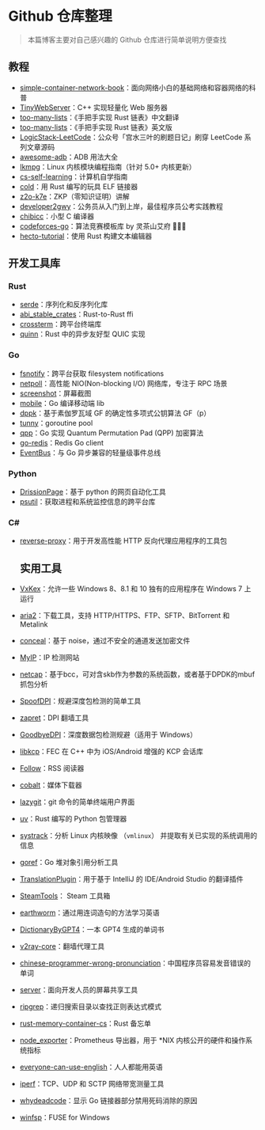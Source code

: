 # Github 仓库整理

> 本篇博客主要对自己感兴趣的 Github 仓库进行简单说明方便查找

## 教程

- [simple-container-network-book](https://github.com/zhangguanzhang/simple-container-network-book)：面向网络小白的基础网络和容器网络的科普
- [TinyWebServer](https://github.com/qinguoyi/TinyWebServer)：C++ 实现轻量化 Web 服务器
- [too-many-lists](https://github.com/sunface/too-many-lists)：《手把手实现 Rust 链表》中文翻译
- [too-many-lists](https://github.com/rust-unofficial/too-many-lists)：《手把手实现 Rust 链表》英文版
- [LogicStack-LeetCode](https://github.com/SharingSource/LogicStack-LeetCode)：公众号「宫水三叶的刷题日记」刷穿 LeetCode 系列文章源码
- [awesome-adb](https://github.com/mzlogin/awesome-adb)：ADB 用法大全
- [lkmpg](https://github.com/sysprog21/lkmpg)：Linux 内核模块编程指南（针对 5.0+ 内核更新）
- [cs-self-learning](https://github.com/PKUFlyingPig/cs-self-learning)：计算机自学指南
- [cold](https://github.com/jiegec/cold)：用 Rust 编写的玩具 ELF 链接器
- [z2o-k7e](https://github.com/z2o-k7e/z2o-k7e.github.io)：ZKP（零知识证明）讲解
- [developer2gwy](https://github.com/miss-mumu/developer2gwy)：公务员从入门到上岸，最佳程序员公考实践教程
- [chibicc](https://github.com/rui314/chibicc)：小型 C 编译器
- [codeforces-go](https://github.com/EndlessCheng/codeforces-go)：算法竞赛模板库 by 灵茶山艾府 💭💡🎈
- [hecto-tutorial](https://github.com/pflenker/hecto-tutorial)：使用 Rust 构建文本编辑器

## 开发工具库

### Rust

- [serde](https://github.com/serde-rs/serde)：序列化和反序列化库
- [abi_stable_crates](https://github.com/rodrimati1992/abi_stable_crates)：Rust-to-Rust ffi
- [crossterm](https://github.com/crossterm-rs/crossterm)：跨平台终端库
- [quinn](https://github.com/quinn-rs/quinn)：Rust 中的异步友好型 QUIC 实现

### Go

- [fsnotify](https://github.com/fsnotify/fsnotify)：跨平台获取 filesystem notifications
- [netpoll](https://github.com/cloudwego/netpoll)：高性能 NIO(Non-blocking I/O) 网络库，专注于 RPC 场景
- [screenshot](https://github.com/kbinani/screenshot)：屏幕截图
- [mobile](https://github.com/golang/mobile)：Go 编译移动端 lib
- [dppk](https://github.com/xtaci/dppk)：基于素伽罗瓦域 GF 的确定性多项式公钥算法 GF（p）
- [tunny](https://github.com/Jeffail/tunny)：goroutine pool
- [qpp](https://github.com/xtaci/qpp)：Go 实现 Quantum Permutation Pad (QPP) 加密算法
- [go-redis](https://github.com/redis/go-redis)：Redis Go client
- [EventBus](https://github.com/asaskevich/EventBus)：与 Go 异步兼容的轻量级事件总线

### Python

- [DrissionPage](https://github.com/g1879/DrissionPage)：基于 python 的网页自动化工具
- [psutil](https://github.com/giampaolo/psutil)：获取进程和系统监控信息的跨平台库

### C#

- [reverse-proxy](https://github.com/microsoft/reverse-proxy)：用于开发高性能 HTTP 反向代理应用程序的工具包

  ## 实用工具

- [VxKex](https://github.com/i486/VxKex)：允许一些 Windows 8、8.1 和 10 独有的应用程序在 Windows 7 上运行
- [aria2](https://github.com/aria2/aria2)：下载工具，支持 HTTP/HTTPS、FTP、SFTP、BitTorrent 和 Metalink
- [conceal](https://github.com/tyrchen/conceal)：基于 noise，通过不安全的通道发送加密文件
- [MyIP](https://github.com/jason5ng32/MyIP)：IP 检测网站
- [netcap](https://github.com/bytedance/netcap)：基于bcc，可对含skb作为参数的系统函数，或者基于DPDK的mbuf抓包分析
- [SpoofDPI](https://github.com/xvzc/SpoofDPI)：规避深度包检测的简单工具
- [zapret](https://github.com/bol-van/zapret)：DPI 翻墙工具
- [GoodbyeDPI](https://github.com/ValdikSS/GoodbyeDPI)：深度数据包检测规避（适用于 Windows）
- [libkcp](https://github.com/xtaci/libkcp)：FEC 在 C++ 中为 iOS/Android 增强的 KCP 会话库
- [Follow](https://github.com/RSSNext/Follow)：RSS 阅读器
- [cobalt](https://github.com/imputnet/cobalt)：媒体下载器
- [lazygit](https://github.com/jesseduffield/lazygit)：git 命令的简单终端用户界面
- [uv](https://github.com/astral-sh/uv)：Rust 编写的 Python 包管理器
- [systrack](https://github.com/mebeim/systrack)：分析 Linux 内核映像 （`vmlinux`） 并提取有关已实现的系统调用的信息
- [goref](https://github.com/cloudwego/goref)：Go 堆对象引用分析工具
- [TranslationPlugin](https://github.com/YiiGuxing/TranslationPlugin)：用于基于 IntelliJ 的 IDE/Android Studio 的翻译插件
- [SteamTools](https://github.com/BeyondDimension/SteamTools)： Steam 工具箱
- [earthworm](https://github.com/cuixueshe/earthworm)：通过用连词造句的方法学习英语
- [DictionaryByGPT4](https://github.com/Ceelog/DictionaryByGPT4)：一本 GPT4 生成的单词书
- [v2ray-core](https://github.com/v2fly/v2ray-core)：翻墙代理工具
- [chinese-programmer-wrong-pronunciation](https://github.com/shimohq/chinese-programmer-wrong-pronunciation)：中国程序员容易发音错误的单词
- [server](https://github.com/screego/server)：面向开发人员的屏幕共享工具
- [ripgrep](https://github.com/BurntSushi/ripgrep)：递归搜索目录以查找正则表达式模式
- [rust-memory-container-cs](https://github.com/usagi/rust-memory-container-cs)：Rust 备忘单
- [node_exporter](https://github.com/prometheus/node_exporter)：Prometheus 导出器，用于 *NIX 内核公开的硬件和操作系统指标
- [everyone-can-use-english](https://github.com/ZuodaoTech/everyone-can-use-english)：人人都能用英语
- [iperf](https://github.com/esnet/iperf)：TCP、UDP 和 SCTP 网络带宽测量工具
- [whydeadcode](https://github.com/aarzilli/whydeadcode)：显示 Go 链接器部分禁用死码消除的原因
- [winfsp](https://github.com/winfsp/winfsp)：FUSE for Windows